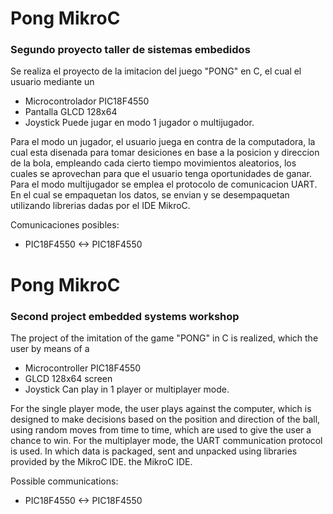 # Pong MikroC
### Segundo proyecto taller de sistemas embedidos
Se realiza el proyecto de la imitacion del juego "PONG" en C, el cual el usuario mediante un 
  - Microcontrolador PIC18F4550
  - Pantalla GLCD 128x64 
  - Joystick
Puede jugar en modo 1 jugador o multijugador. 

Para el modo un jugador, el usuario juega en contra de la computadora, la cual esta disenada para tomar desiciones en base a la posicion y direccion de la bola, 
empleando cada cierto tiempo movimientos aleatorios, los cuales se aprovechan para que el usuario tenga oportunidades de ganar.
Para el modo multijugador se emplea el protocolo de comunicacion UART. En el cual se empaquetan los datos, se envian y se desempaquetan utilizando librerias dadas por 
el IDE MikroC.

Comunicaciones posibles:
  - PIC18F4550 <-> PIC18F4550
  
# Pong MikroC
### Second project embedded systems workshop
The project of the imitation of the game "PONG" in C is realized, which the user by means of a 
  - Microcontroller PIC18F4550
  - GLCD 128x64 screen 
  - Joystick
Can play in 1 player or multiplayer mode. 

For the single player mode, the user plays against the computer, which is designed to make decisions based on the position and direction of the ball, 
using random moves from time to time, which are used to give the user a chance to win.
For the multiplayer mode, the UART communication protocol is used. In which data is packaged, sent and unpacked using libraries provided by the MikroC IDE. 
the MikroC IDE.

Possible communications:
  - PIC18F4550 <-> PIC18F4550
